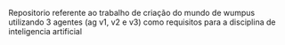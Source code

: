 Repositorio referente ao trabalho de criação do mundo de wumpus utilizando 3 agentes (ag v1, v2 e v3) como requisitos para a disciplina de inteligencia artificial
